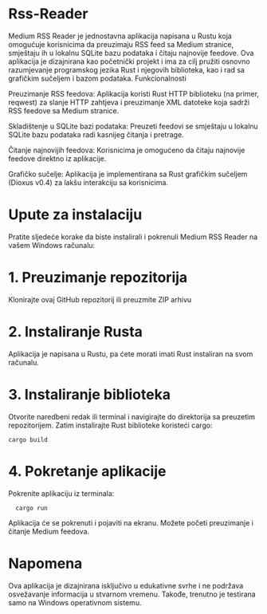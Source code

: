 # Rss-Reader

Medium RSS Reader je jednostavna aplikacija napisana u Rustu koja omogućuje korisnicima da preuzimaju RSS feed sa Medium stranice, smještaju ih u lokalnu SQLite bazu podataka i čitaju najnovije feedove. Ova aplikacija je dizajnirana kao početnički projekt i ima za cilj pružiti osnovno razumjevanje programskog jezika Rust i njegovih biblioteka, kao i rad sa grafičkim sučeljem i bazom podataka.
Funkcionalnosti

Preuzimanje RSS feedova: Aplikacija koristi Rust HTTP biblioteku (na primer, reqwest) za slanje HTTP zahtjeva i preuzimanje XML datoteke koja sadrži RSS feedove sa Medium stranice.

Skladištenje u SQLite bazi podataka: Preuzeti feedovi se smještaju u lokalnu SQLite bazu podataka radi kasnijeg čitanja i pretrage.

Čitanje najnovijih feedova: Korisnicima je omogućeno da čitaju najnovije feedove direktno iz aplikacije.

Grafičko sučelje: Aplikacija je implementirana sa Rust grafičkim sučeljem (Dioxus v0.4) za lakšu interakciju sa korisnicima.

# Upute za instalaciju

Pratite sljedeće korake da biste instalirali i pokrenuli Medium RSS Reader na vašem Windows računalu:
# 1. Preuzimanje repozitorija

Klonirajte ovaj GitHub repozitorij ili preuzmite ZIP arhivu
# 2. Instaliranje Rusta

Aplikacija je napisana u Rustu, pa ćete morati imati Rust instaliran na svom računalu.
# 3. Instaliranje biblioteka

Otvorite naredbeni redak ili terminal i navigirajte do direktorija sa preuzetim repozitorijem. Zatim instalirajte Rust biblioteke koristeći cargo:


    cargo build

# 4. Pokretanje aplikacije

Pokrenite aplikaciju iz terminala:


      cargo run

Aplikacija će se pokrenuti i pojaviti na ekranu. Možete početi preuzimanje i čitanje Medium feedova.
# Napomena

Ova aplikacija je dizajnirana isključivo u edukativne svrhe i ne podržava osvežavanje informacija u stvarnom vremenu. Takođe, trenutno je testirana samo na Windows operativnom sistemu.
